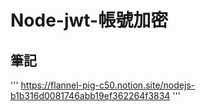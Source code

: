 # Node-jwt-帳號加密

## 筆記
'''
https://flannel-pig-c50.notion.site/nodejs-b1b316d0081746abb19ef362264f3834
'''
